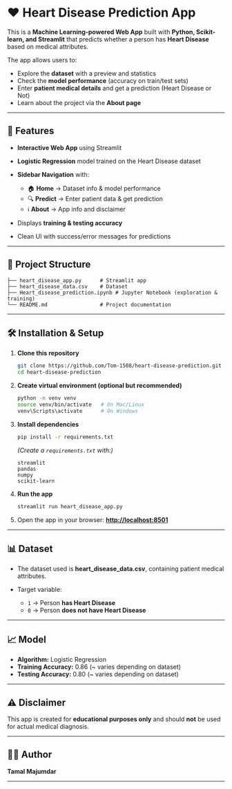 # ❤️ Heart Disease Prediction App

This is a **Machine Learning-powered Web App** built with **Python, Scikit-learn, and Streamlit** that predicts whether a person has **Heart Disease** based on medical attributes.

The app allows users to:

* Explore the **dataset** with a preview and statistics
* Check the **model performance** (accuracy on train/test sets)
* Enter **patient medical details** and get a prediction (Heart Disease or Not)
* Learn about the project via the **About page**

---

## 🚀 Features

* **Interactive Web App** using Streamlit
* **Logistic Regression** model trained on the Heart Disease dataset
* **Sidebar Navigation** with:

  * 🏠 **Home** → Dataset info & model performance
  * 🔍 **Predict** → Enter patient data & get prediction
  * ℹ️ **About** → App info and disclaimer
* Displays **training & testing accuracy**
* Clean UI with success/error messages for predictions

---

## 📂 Project Structure

```
├── heart_disease_app.py      # Streamlit app
├── heart_disease_data.csv    # Dataset
├── Heart_disease_prediction.ipynb # Jupyter Notebook (exploration & training)
└── README.md                 # Project documentation
```

---

## 🛠️ Installation & Setup

1. **Clone this repository**

   ```bash
   git clone https://github.com/Tom-1508/heart-disease-prediction.git
   cd heart-disease-prediction
   ```

2. **Create virtual environment (optional but recommended)**

   ```bash
   python -m venv venv
   source venv/bin/activate   # On Mac/Linux
   venv\Scripts\activate      # On Windows
   ```

3. **Install dependencies**

   ```bash
   pip install -r requirements.txt
   ```

   *(Create a `requirements.txt` with:)*

   ```
   streamlit
   pandas
   numpy
   scikit-learn
   ```

4. **Run the app**

   ```bash
   streamlit run heart_disease_app.py
   ```

5. Open the app in your browser: **[http://localhost:8501](http://localhost:8501)**

---

## 📊 Dataset

* The dataset used is **heart\_disease\_data.csv**, containing patient medical attributes.
* Target variable:

  * `1` → Person **has Heart Disease**
  * `0` → Person **does not have Heart Disease**

---

## 📈 Model

* **Algorithm:** Logistic Regression
* **Training Accuracy:** 0.86 (\~ varies depending on dataset)
* **Testing Accuracy:** 0.80 (\~ varies depending on dataset)

---

## ⚠️ Disclaimer

This app is created for **educational purposes only** and should **not** be used for actual medical diagnosis.

---

## 👨‍💻 Author

**Tamal Majumdar**

---
